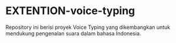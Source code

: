 # EXTENTION-voice-typing
Repository ini berisi proyek Voice Typing yang dikembangkan untuk mendukung pengenalan suara dalam bahasa Indonesia.
